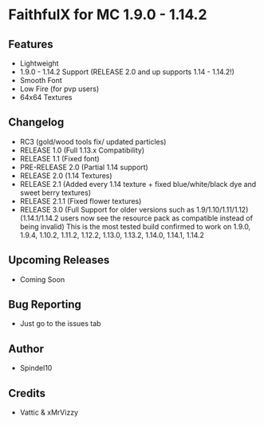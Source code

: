 # FaithfulX for MC 1.9.0 - 1.14.2

## Features
+ Lightweight
+ 1.9.0 - 1.14.2 Support (RELEASE 2.0 and up supports 1.14 - 1.14.2!)
+ Smooth Font
+ Low Fire (for pvp users)
+ 64x64 Textures

## Changelog
+ RC3 (gold/wood tools fix/ updated particles)
+ RELEASE 1.0 (Full 1.13.x Compatibility)
+ RELEASE 1.1 (Fixed font)
+ PRE-RELEASE 2.0 (Partial 1.14 support)
+ RELEASE 2.0 (1.14 Textures)
+ RELEASE 2.1 (Added every 1.14 texture + fixed blue/white/black dye and sweet berry textures)
+ RELEASE 2.1.1 (Fixed flower textures)
+ RELEASE 3.0 (Full Support for older versions such as 1.9/1.10/1.11/1.12) (1.14.1/1.14.2 users now see the resource pack as compatible instead of being invalid) This is the most tested build confirmed to work on 1.9.0, 1.9.4, 1.10.2, 1.11.2, 1.12.2, 1.13.0, 1.13.2, 1.14.0, 1.14.1, 1.14.2

## Upcoming Releases
+ Coming Soon

## Bug Reporting
+ Just go to the issues tab

## Author
+ Spindel10

## Credits
+ Vattic & xMrVizzy

